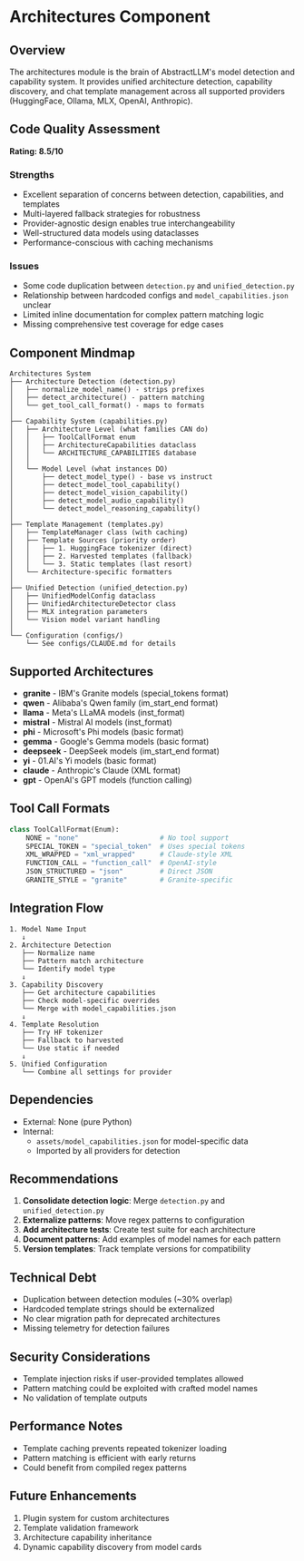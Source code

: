 # Architectures Component

## Overview
The architectures module is the brain of AbstractLLM's model detection and capability system. It provides unified architecture detection, capability discovery, and chat template management across all supported providers (HuggingFace, Ollama, MLX, OpenAI, Anthropic).

## Code Quality Assessment
**Rating: 8.5/10**

### Strengths
- Excellent separation of concerns between detection, capabilities, and templates
- Multi-layered fallback strategies for robustness
- Provider-agnostic design enables true interchangeability
- Well-structured data models using dataclasses
- Performance-conscious with caching mechanisms

### Issues
- Some code duplication between `detection.py` and `unified_detection.py`
- Relationship between hardcoded configs and `model_capabilities.json` unclear
- Limited inline documentation for complex pattern matching logic
- Missing comprehensive test coverage for edge cases

## Component Mindmap
```
Architectures System
├── Architecture Detection (detection.py)
│   ├── normalize_model_name() - strips prefixes
│   ├── detect_architecture() - pattern matching
│   └── get_tool_call_format() - maps to formats
│
├── Capability System (capabilities.py)
│   ├── Architecture Level (what families CAN do)
│   │   ├── ToolCallFormat enum
│   │   ├── ArchitectureCapabilities dataclass
│   │   └── ARCHITECTURE_CAPABILITIES database
│   │
│   └── Model Level (what instances DO)
│       ├── detect_model_type() - base vs instruct
│       ├── detect_model_tool_capability()
│       ├── detect_model_vision_capability()
│       ├── detect_model_audio_capability()
│       └── detect_model_reasoning_capability()
│
├── Template Management (templates.py)
│   ├── TemplateManager class (with caching)
│   ├── Template Sources (priority order)
│   │   ├── 1. HuggingFace tokenizer (direct)
│   │   ├── 2. Harvested templates (fallback)
│   │   └── 3. Static templates (last resort)
│   └── Architecture-specific formatters
│
├── Unified Detection (unified_detection.py)
│   ├── UnifiedModelConfig dataclass
│   ├── UnifiedArchitectureDetector class
│   ├── MLX integration parameters
│   └── Vision model variant handling
│
└── Configuration (configs/)
    └── See configs/CLAUDE.md for details
```

## Supported Architectures
- **granite** - IBM's Granite models (special_tokens format)
- **qwen** - Alibaba's Qwen family (im_start_end format)
- **llama** - Meta's LLaMA models (inst_format)
- **mistral** - Mistral AI models (inst_format)
- **phi** - Microsoft's Phi models (basic format)
- **gemma** - Google's Gemma models (basic format)
- **deepseek** - DeepSeek models (im_start_end format)
- **yi** - 01.AI's Yi models (basic format)
- **claude** - Anthropic's Claude (XML format)
- **gpt** - OpenAI's GPT models (function calling)

## Tool Call Formats
```python
class ToolCallFormat(Enum):
    NONE = "none"                    # No tool support
    SPECIAL_TOKEN = "special_token"  # Uses special tokens
    XML_WRAPPED = "xml_wrapped"      # Claude-style XML
    FUNCTION_CALL = "function_call"  # OpenAI-style
    JSON_STRUCTURED = "json"         # Direct JSON
    GRANITE_STYLE = "granite"        # Granite-specific
```

## Integration Flow
```
1. Model Name Input
   ↓
2. Architecture Detection
   ├── Normalize name
   ├── Pattern match architecture
   └── Identify model type
   ↓
3. Capability Discovery
   ├── Get architecture capabilities
   ├── Check model-specific overrides
   └── Merge with model_capabilities.json
   ↓
4. Template Resolution
   ├── Try HF tokenizer
   ├── Fallback to harvested
   └── Use static if needed
   ↓
5. Unified Configuration
   └── Combine all settings for provider
```

## Dependencies
- External: None (pure Python)
- Internal: 
  - `assets/model_capabilities.json` for model-specific data
  - Imported by all providers for detection

## Recommendations
1. **Consolidate detection logic**: Merge `detection.py` and `unified_detection.py`
2. **Externalize patterns**: Move regex patterns to configuration
3. **Add architecture tests**: Create test suite for each architecture
4. **Document patterns**: Add examples of model names for each pattern
5. **Version templates**: Track template versions for compatibility

## Technical Debt
- Duplication between detection modules (~30% overlap)
- Hardcoded template strings should be externalized
- No clear migration path for deprecated architectures
- Missing telemetry for detection failures

## Security Considerations
- Template injection risks if user-provided templates allowed
- Pattern matching could be exploited with crafted model names
- No validation of template outputs

## Performance Notes
- Template caching prevents repeated tokenizer loading
- Pattern matching is efficient with early returns
- Could benefit from compiled regex patterns

## Future Enhancements
1. Plugin system for custom architectures
2. Template validation framework
3. Architecture capability inheritance
4. Dynamic capability discovery from model cards